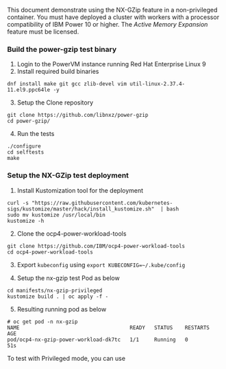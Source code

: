 This document demonstrate using the NX-GZip feature in a non-privileged container. You must have deployed a cluster with workers with a processor compatibility of IBM Power 10 or higher. The *Active Memory Expansion* feature must be licensed.

### Build the power-gzip test binary

1. Login to the PowerVM instance running Red Hat Enterprise Linux 9
2. Install required build binaries

```
dnf install make git gcc zlib-devel vim util-linux-2.37.4-11.el9.ppc64le -y
```

3. Setup the Clone repository 

```
git clone https://github.com/libnxz/power-gzip
cd power-gzip/
```

4. Run the tests 

```
./configure 
cd selftests
make
```

### Setup the NX-GZip test deployment

1. Install Kustomization tool for the deployment 

```
curl -s "https://raw.githubusercontent.com/kubernetes-sigs/kustomize/master/hack/install_kustomize.sh"  | bash
sudo mv kustomize /usr/local/bin
kustomize -h
```

2. Clone the ocp4-power-workload-tools

```
git clone https://github.com/IBM/ocp4-power-workload-tools
cd ocp4-power-workload-tools
```

3. Export `kubeconfig` using `export KUBECONFIG=~/.kube/config`

4. Setup the nx-gzip test Pod as below 

```
cd manifests/nx-gzip-privileged
kustomize build . | oc apply -f - 
```

5. Resulting running pod as below 

```
# oc get pod -n nx-gzip
NAME                                    READY   STATUS    RESTARTS   AGE
pod/ocp4-nx-gzip-power-workload-dk7tc   1/1     Running   0          51s
```

To test with Privileged mode, you can use 